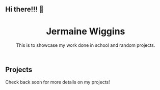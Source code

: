 ## Hi there!!! 👋

<!--
**JWiggins973/JWiggins973** is a ✨ _special_ ✨ repository because its `README.md` (this file) appears on your GitHub profile.

Here are some ideas to get you started:

- 🔭 I’m currently working on ...
- 🌱 I’m currently learning ...
- 👯 I’m looking to collaborate on ...
- 🤔 I’m looking for help with ...
- 💬 Ask me about ...
- 📫 How to reach me: ...
- 😄 Pronouns: ...
- ⚡ Fun fact: ...
-->
   
</head>
<meta name="google-site-verification" content="9ETIOAI62eXSHaujmQXCOtaXWkUksUpUq2jDVs7N_H4" />
<body>
    <header>
        <h1>Jermaine Wiggins</h1>
        <p>This is to showcase my work done in school and random projects.</p>
    </header>
    <section>
        <h2>Projects</h2>
        <p>Check back soon for more details on my projects!</p>
    </section>
</body>
</html>

 

